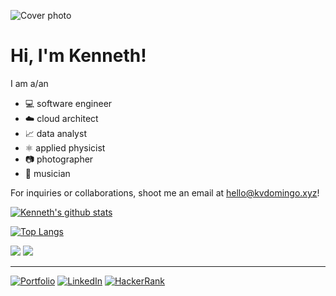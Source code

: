 ![Cover photo](https://res.cloudinary.com/kdphotography-assets/image/upload/c_fill,ar_2.39,r_6/v1/kdphotography/portfolio/static/portfolio/media-private/latest/20190407_1.jpg)

# Hi, I'm Kenneth!

I am a/an
- 💻 software engineer
- ☁️ cloud architect
- 📈 data analyst
- ⚛ applied physicist
- 📷 photographer
- 🎸 musician

For inquiries or collaborations, shoot me an email at hello@kvdomingo.xyz!

[![Kenneth's github stats](https://github-readme-stats.kvdomingo.vercel.app/api?username=kvdomingo&count_private=true&show_icons=true&include_all_commits=true&theme=tokyonight)](https://github.com/kvdomingo/github-readme-stats)

[![Top Langs](https://github-readme-stats.kvdomingo.vercel.app/api/top-langs/?username=kvdomingo&hide=jupyter%20notebook,tex&langs_count=7&layout=compact&theme=tokyonight)](https://github.com/kvdomingo/github-readme-stats)

<img src="https://wakatime.com/share/@kvdomingo/ac384905-920f-45ae-8f64-4dc6156e22f1.png" />

<img src="https://api.accredible.com/v1/frontend/credential_website_embed_image/badge/35631642" />

---

[![Portfolio](https://img.shields.io/badge/portfolio-kvdomingo.xyz-black.svg?style=for-the-badge)](https://kvdomingo.xyz)
[![LinkedIn](https://img.shields.io/badge/linkedin-kvdomingo-informational.svg?style=for-the-badge)](https://linkedin.com/in/kvdomingo)
[![HackerRank](https://img.shields.io/badge/hackerrank-kvdomingo-success.svg?style=for-the-badge)](https://www.hackerrank.com/kvdomingo)
